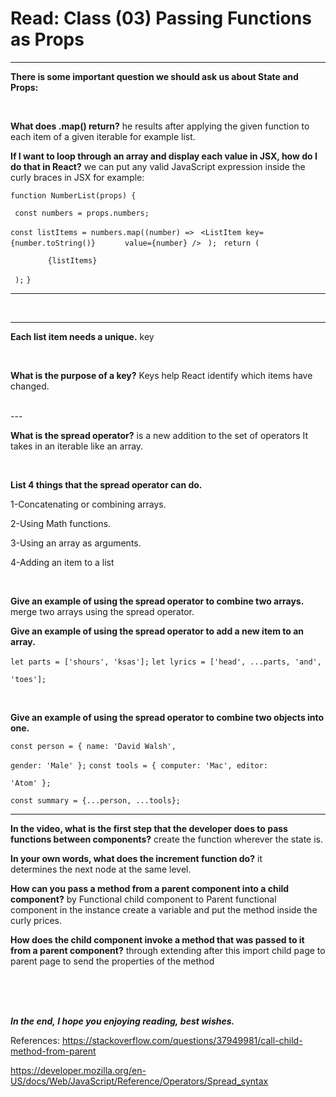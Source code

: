 # Read: Class (03) Passing Functions as Props

---

**There is some important question we should ask us about State and Props:**

<br>

**What does .map() return?** he results after applying the given function to each item of a given iterable for example list.

**If I want to loop through an array and display each value in JSX, how do I do that in React?** we can put any valid JavaScript expression inside the curly braces in JSX for example:

`function NumberList(props) {`

 ` const numbers = props.numbers;`
 
  `const listItems = numbers.map((number) =>`
  ` <ListItem key={number.toString()}`
        `      value={number} />`
 ` );`
 ` return (`
    <ul>
 `     {listItems}`
    </ul>
 ` );`
`}`

---
<br>

---

**Each list item needs a unique.** key

<br>

**What is the purpose of a key?** Keys help React identify which items have changed.

<br>
---

**What is the spread operator?** is a new addition to the set of operators It takes in an iterable like an array.

<br>

**List 4 things that the spread operator can do.**

1-Concatenating or combining arrays.

2-Using Math functions.

3-Using an array as arguments.

4-Adding an item to a list

<br>

**Give an example of using the spread operator to combine two arrays.** merge two arrays using the spread operator.

**Give an example of using the spread operator to add a new item to an array.**

`let parts = ['shours', 'ksas'];`
`let lyrics = ['head', ...parts, 'and', `

`'toes']; `


<br>

**Give an example of using the spread operator to combine two objects into one.**

`const person = { name: 'David Walsh', `

`gender: 'Male' };`
`const tools = { computer: 'Mac', editor:`

`'Atom' }; `

`const summary = {...person, ...tools};`

---

**In the video, what is the first step that the developer does to pass functions between components?** create the function wherever the state is.

**In your own words, what does the increment function do?** it determines the next node at the same level.

**How can you pass a method from a parent component into a child component?** by Functional child component to Parent functional component in the instance create a variable and put the method inside the curly prices.

**How does the child component invoke a method that was passed to it from a parent component?** through extending after this import child page to parent page to send the properties of the method


<br>

<br>

<br>

**_In the end, I hope you enjoying reading, best wishes._**

References:
<https://stackoverflow.com/questions/37949981/call-child-method-from-parent>

<https://developer.mozilla.org/en-US/docs/Web/JavaScript/Reference/Operators/Spread_syntax>